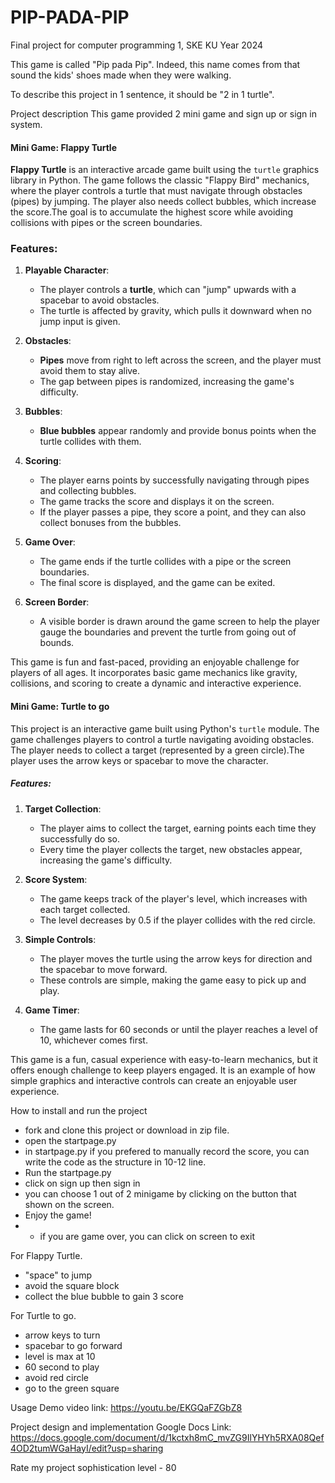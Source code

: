 # PIP-PADA-PIP
Final project for computer programming 1, SKE KU Year 2024

This game is called "Pip pada Pip". 
Indeed, this name comes from that sound the kids' shoes made when they were walking.

To describe this project in 1 sentence, it should be "2 in 1 turtle".

Project description
This game provided 2 mini game and sign up or sign in system.

#### Mini Game: Flappy Turtle

**Flappy Turtle** is an interactive arcade game built using the `turtle` graphics library in Python. The game follows the classic "Flappy Bird" mechanics, where the player controls a turtle that must navigate through obstacles (pipes) by jumping. The player also needs collect bubbles, which increase the score.The goal is to accumulate the highest score while avoiding collisions with pipes or the screen boundaries.

### Features:

1. **Playable Character**:
   - The player controls a **turtle**, which can "jump" upwards with a spacebar to avoid obstacles.
   - The turtle is affected by gravity, which pulls it downward when no jump input is given.

2. **Obstacles**:
   - **Pipes** move from right to left across the screen, and the player must avoid them to stay alive.
   - The gap between pipes is randomized, increasing the game's difficulty.

3. **Bubbles**:
   - **Blue bubbles** appear randomly and provide bonus points when the turtle collides with them.
 
4. **Scoring**:
   - The player earns points by successfully navigating through pipes and collecting bubbles.
   - The game tracks the score and displays it on the screen.
   - If the player passes a pipe, they score a point, and they can also collect bonuses from the bubbles.

5. **Game Over**:
   - The game ends if the turtle collides with a pipe or the screen boundaries.
   - The final score is displayed, and the game can be exited.

6. **Screen Border**:
   - A visible border is drawn around the game screen to help the player gauge the boundaries and prevent the turtle from going out of bounds.

This game is fun and fast-paced, providing an enjoyable challenge for players of all ages. It incorporates basic game mechanics like gravity, collisions, and scoring to create a dynamic and interactive experience.



#### Mini Game: Turtle to go

This project is an interactive game built using Python's `turtle` module. The game challenges players to control a turtle navigating avoiding obstacles. The player needs to collect a target (represented by a green circle).The player uses the arrow keys or spacebar to move the character.

##### Features:

1. **Target Collection**:
   - The player aims to collect the target, earning points each time they successfully do so.
   - Every time the player collects the target, new obstacles appear, increasing the game's difficulty.

3. **Score System**:
   - The game keeps track of the player's level, which increases with each target collected.
   - The level decreases by 0.5 if the player collides with the red circle.

4. **Simple Controls**:
   - The player moves the turtle using the arrow keys for direction and the spacebar to move forward.
   - These controls are simple, making the game easy to pick up and play.

5. **Game Timer**:
   - The game lasts for 60 seconds or until the player reaches a level of 10, whichever comes first.

This game is a fun, casual experience with easy-to-learn mechanics, but it offers enough challenge to keep players engaged. It is an example of how simple graphics and interactive controls can create an enjoyable user experience.


How to install and run the project
* fork and clone this project or download in zip file.
* open the startpage.py
* in startpage.py if you prefered to manually record the score, you can write the code as the structure in 10-12 line.
* Run the startpage.py
* click on sign up then sign in
* you can choose 1 out of 2 minigame by clicking on the button that shown on the screen.
* Enjoy the game!
* * if you are game over, you can click on screen to exit

For Flappy Turtle.
* "space" to jump
* avoid the square block
* collect the blue bubble to gain 3 score

For Turtle to go.
* arrow keys to turn
* spacebar to go forward
* level is max at 10
* 60 second to play
* avoid red circle
* go to the green square

Usage
Demo video link:
https://youtu.be/EKGQaFZGbZ8


Project design and implementation
Google Docs Link:
https://docs.google.com/document/d/1kctxh8mC_mvZG9IlYHYh5RXA08Qef4OD2tumWGaHayI/edit?usp=sharing

Rate my project sophistication level - 80

